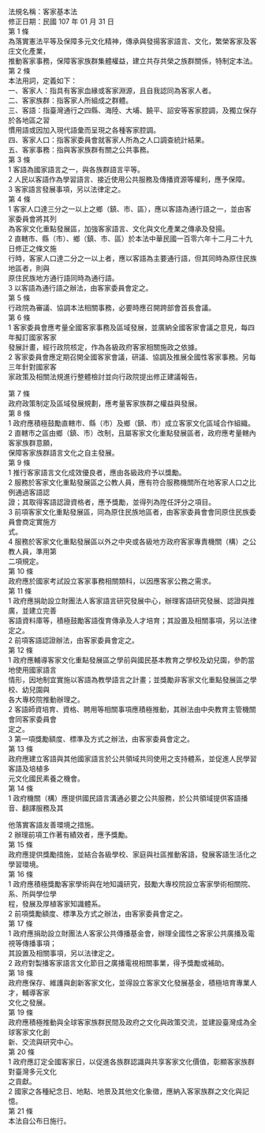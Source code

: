 法規名稱：客家基本法  
修正日期：民國 107 年 01 月 31 日  
第 1 條  
為落實憲法平等及保障多元文化精神，傳承與發揚客家語言、文化，繁榮客家及客庄文化產業，  
推動客家事務，保障客家族群集體權益，建立共存共榮之族群關係，特制定本法。  
第 2 條  
本法用詞，定義如下：  
一、客家人：指具有客家血緣或客家淵源，且自我認同為客家人者。  
二、客家族群：指客家人所組成之群體。  
三、客語：指臺灣通行之四縣、海陸、大埔、饒平、詔安等客家腔調，及獨立保存於各地區之習  
慣用語或因加入現代語彙而呈現之各種客家腔調。  
四、客家人口：指客家委員會就客家人所為之人口調查統計結果。  
五、客家事務：指與客家族群有關之公共事務。  
第 3 條  
1 客語為國家語言之一，與各族群語言平等。  
2 人民以客語作為學習語言、接近使用公共服務及傳播資源等權利，應予保障。  
3 客家語言發展事項，另以法律定之。  
第 4 條  
1 客家人口達三分之一以上之鄉（鎮、市、區），應以客語為通行語之一，並由客家委員會將其列  
為客家文化重點發展區，加強客家語言、文化與文化產業之傳承及發揚。  
2 直轄市、縣（市）、鄉（鎮、市、區）於本法中華民國一百零六年十二月二十九日修正之條文施  
行時，客家人口達二分之一以上者，應以客語為主要通行語，但其同時為原住民族地區者，則與  
原住民族地方通行語同時為通行語。  
3 以客語為通行語之辦法，由客家委員會定之。  
第 5 條  
行政院為審議、協調本法相關事務，必要時應召開跨部會首長會議。  
第 6 條  
1 客家委員會應考量全國客家事務及區域發展，並廣納全國客家會議之意見，每四年擬訂國家客家  
發展計畫，經行政院核定，作為各級政府客家相關施政之依據。  
2 客家委員會應定期召開全國客家會議，研議、協調及推展全國性客家事務。另每三年針對國家客  
家政策及相關法規進行整體檢討並向行政院提出修正建議報告。  


第 7 條  
政府政策制定及區域發展規劃，應考量客家族群之權益與發展。  
第 8 條  
1 政府應積極鼓勵直轄市、縣（市）及鄉（鎮、市）成立客家文化區域合作組織。  
2 直轄市之區由鄉（鎮、市）改制，且屬客家文化重點發展區者，政府應考量轄內客家族群意願，  
保障客家族群語言文化之自主發展。  
第 9 條  
1 推行客家語言文化成效優良者，應由各級政府予以獎勵。  
2 服務於客家文化重點發展區之公教人員，應有符合服務機關所在地客家人口之比例通過客語認  
證；其取得客語認證資格者，應予獎勵，並得列為陞任評分之項目。  
3 前項客家文化重點發展區，同為原住民族地區者，由客家委員會會同原住民族委員會商定實施方  
式。  
4 服務於客家文化重點發展區以外之中央或各級地方政府客家專責機關（構）之公教人員，準用第  
二項規定。  
第 10 條  
政府應於國家考試設立客家事務相關類科，以因應客家公務之需求。  
第 11 條  
1 政府應捐助設立財團法人客家語言研究發展中心，辦理客語研究發展、認證與推廣，並建立完善  
客語資料庫等，積極鼓勵客語復育傳承及人才培育；其設置及相關事項，另以法律定之。  
2 前項客語認證辦法，由客家委員會定之。  
第 12 條  
1 政府應輔導客家文化重點發展區之學前與國民基本教育之學校及幼兒園，參酌當地使用國家語言  
情形，因地制宜實施以客語為教學語言之計畫；並獎勵非客家文化重點發展區之學校、幼兒園與  
各大專校院推動辦理之。  
2 客語師資培育、資格、聘用等相關事項應積極推動，其辦法由中央教育主管機關會同客家委員會  
定之。  
3 第一項獎勵額度、標準及方式之辦法，由客家委員會定之。  
第 13 條  
政府應建立客語與其他國家語言於公共領域共同使用之支持體系，並促進人民學習客語及培植多  
元文化國民素養之機會。  
第 14 條  
1 政府機關（構）應提供國民語言溝通必要之公共服務，於公共領域提供客語播音、翻譯服務及其  


他落實客語友善環境之措施。  
2 辦理前項工作著有績效者，應予獎勵。  
第 15 條  
政府應提供獎勵措施，並結合各級學校、家庭與社區推動客語，發展客語生活化之學習環境。  
第 16 條  
1 政府應積極獎勵客家學術與在地知識研究，鼓勵大專校院設立客家學術相關院、系、所與學位學  
程，發展及厚植客家知識體系。  
2 前項獎勵額度、標準及方式之辦法，由客家委員會定之。  
第 17 條  
1 政府應捐助設立財團法人客家公共傳播基金會，辦理全國性之客家公共廣播及電視等傳播事項；  
其設置及相關事項，另以法律定之。  
2 政府對製播客家語言文化節目之廣播電視相關事業，得予獎勵或補助。  
第 18 條  
政府應保存、維護與創新客家文化，並得設立客家文化發展基金，積極培育專業人才，輔導客家  
文化之發展。  
第 19 條  
政府應積極推動與全球客家族群民間及政府之文化與政策交流，並建設臺灣成為全球客家文化創  
新、交流與研究中心。  
第 20 條  
1 政府應訂定全國客家日，以促進各族群認識與共享客家文化價值，彰顯客家族群對臺灣多元文化  
之貢獻。  
2 國家之各種紀念日、地點、地景及其他文化象徵，應納入客家族群之文化與記憶。  
第 21 條  
本法自公布日施行。  


